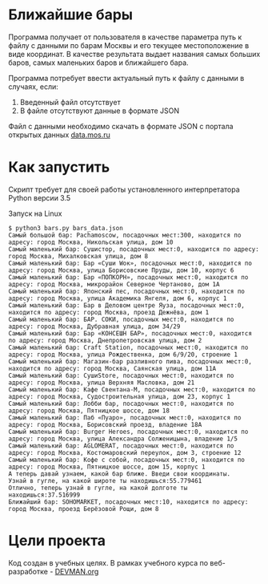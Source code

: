 # Ближайшие бары

Программа получает от пользователя в качестве параметра путь к файлу с данными по барам Москвы и его текущее местоположение в виде координат.
В качестве результата выдает названия самых больших баров, самых маленьких баров и ближайшего бара.

Программа потребует ввести актуальный путь к файлу с данными в случаях, если:
1. Введенный файл отсутствует
2. В файле отсутствуют данные в формате JSON 

Файл с данными необходимо скачать в формате JSON с портала открытых данных [data.mos.ru](https://data.mos.ru/opendata/7710881420-bary)

# Как запустить

Скрипт требует для своей работы установленного интерпретатора Python версии 3.5

Запуск на Linux

```
$ python3 bars.py bars_data.json
Самый большой бар: Pachamoscow, посадочных мест:300, находится по адресу: город Москва, Никольская улица, дом 10
Самый маленький бар: Сушистор, посадочных мест:0, находится по адресу: город Москва, Михалковская улица, дом 8
Самый маленький бар: Бар «Суши Wок», посадочных мест:0, находится по адресу: город Москва, улица Борисовские Пруды, дом 10, корпус 6
Самый маленький бар: Бар «ПОПКОРН», посадочных мест:0, находится по адресу: город Москва, микрорайон Северное Чертаново, дом 1А
Самый маленький бар: Японский пес, посадочных мест:0, находится по адресу: город Москва, улица Академика Янгеля, дом 6, корпус 1
Самый маленький бар: Бар в Деловом центре Яуза, посадочных мест:0, находится по адресу: город Москва, проезд Дежнёва, дом 1
Самый маленький бар: БАР. СОКИ, посадочных мест:0, находится по адресу: город Москва, Дубравная улица, дом 34/29
Самый маленький бар: Бар «КОНСЕШН БАР», посадочных мест:0, находится по адресу: город Москва, Днепропетровская улица, дом 2
Самый маленький бар: Craft Station, посадочных мест:0, находится по адресу: город Москва, улица Рождественка, дом 6/9/20, строение 1
Самый маленький бар: Магазин-бар разливного пива, посадочных мест:0, находится по адресу: город Москва, Саянская улица, дом 11А
Самый маленький бар: СушиStore, посадочных мест:0, находится по адресу: город Москва, улица Верхняя Масловка, дом 21
Самый маленький бар: Кафе Свентана-М, посадочных мест:0, находится по адресу: город Москва, Судостроительная улица, дом 23, корпус 1
Самый маленький бар: Лобби бар, посадочных мест:0, находится по адресу: город Москва, Пятницкое шоссе, дом 18
Самый маленький бар: Паб «Пуаро», посадочных мест:0, находится по адресу: город Москва, Борисовский проезд, владение 18А
Самый маленький бар: Burger Heroes, посадочных мест:0, находится по адресу: город Москва, улица Александра Солженицына, владение 1/5
Самый маленький бар: AGLOMERAT, посадочных мест:0, находится по адресу: город Москва, Костомаровский переулок, дом 3, строение 12
Самый маленький бар: Кофе с собой, посадочных мест:0, находится по адресу: город Москва, Пятницкое шоссе, дом 15, корпус 1
А теперь давай узнаем, какой бар ближе. Введи свои координаты.
Узнай в гугле, на какой широте ты находишься:55.779461
Отлично, теперь узнай в гугле, на какой долготе ты находишься:37.516999
Ближайший бар: SOHOMARKET, посадочных мест:10, находится по адресу: город Москва, проезд Берёзовой Рощи, дом 8
```


# Цели проекта

Код создан в учебных целях. В рамках учебного курса по веб-разработке - [DEVMAN.org](https://devman.org)
